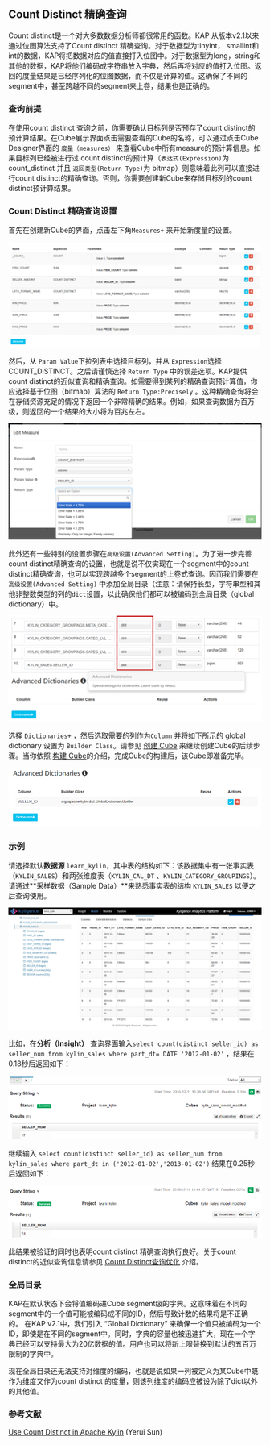 ## Count Distinct 精确查询

Count distinct是一个对大多数数据分析师都很常用的函数。KAP 从版本v2.1以来通过位图算法支持了Count distinct 精确查询。对于数据型为tinyint， smallint和int的数据，KAP将把数据对应的值直接打入位图中。对于数据型为long，string和其他的数据，KAP将他们编码成字符串放入字典，然后再将对应的值打入位图。返回的度量结果是已经序列化的位图数据，而不仅是计算的值。这确保了不同的segment中，甚至跨越不同的segment来上卷，结果也是正确的。



### 查询前提

在使用count distinct 查询之前，你需要确认目标列是否预存了count distinct的预计算结果。在Cube展示界面点击需要查看的Cube的名称，可以通过点击Cube Designer界面的 `度量（measures）` 来查看Cube中所有measure的预计算信息。如果目标列已经被进行过 count distinct的预计算（`表达式(Expression)`为count_distinct 并且 `返回类型(Return Type)`为 bitmap）则意味着此列可以直接进行count distinct的精确查询。否则，你需要创建新Cube来存储目标列的count distinct预计算结果。



### Count Distinct 精确查询设置 

首先在创建新Cube的界面，点击左下角`Measures+` 来开始新度量的设置。

![](images/cd_measures_add.4.png)

然后，从 `Param Value`下拉列表中选择目标列，并从 `Expression`选择COUNT_DISTINCT。之后请谨慎选择 `Return Type` 中的误差选项。KAP提供count distinct的近似查询和精确查询。如需要得到某列的精确查询预计算值，你应选择基于位图（bitmap）算法的 `Return Type:Precisely` 。这种精确查询将会在存储资源充足的情况下返回一个非常精确的结果。例如，如果查询数据为百万级，则返回的一个结果的大小将为百兆左右。

![](images/cd_measures_add.2.png)



此外还有一些特别的设置步骤在`高级设置(Advanced Setting)`。为了进一步完善count distinct精确查询的设置，也就是说不仅实现在一个segment中的count distinct精确查询，也可以实现跨越多个segment的上卷式查询。因而我们需要在`高级设置(Advanced Setting)` 中添加全局目录（注意：请保持长型，字符串型和其他非整数类型的列的`dict`设置，以此确保他们都可以被编码到全局目录（global dictionary）中。

![](images/cd_measures_add.5.png)

选择 `Dictionaries+` ，然后选取需要的列作为`Column` 并将如下所示的 global dictionary 设置为 `Builder Class`。请参见 [创建 Cube](molap/create_cube.cn.md) 来继续创建Cube的后续步骤。当你依照  [构建 Cube](molap/build_cube.cn.md)的介绍，完成Cube的构建后，该Cube即准备完毕。

![](images/cd_meausres_add.6.png)

### 示例

请选择默认**数据源** `learn_kylin`，其中表的结构如下：该数据集中有一张事实表（`KYLIN_SALES`）和两张维度表（`KYLIN_CAL_DT` 、`KYLIN_CATEGORY_GROUPINGS`）。请通过**采样数据（Sample Data）**来熟悉事实表的结构 `KYLIN_SALES` 以便之后查询使用。

![](images/wd_datasample.png)



比如，在**分析（Insight）** 查询界面输入`select count(distinct seller_id) as seller_num from kylin_sales where part_dt= DATE '2012-01-02'` ，结果在0.18秒后返回如下：

![](images/cd_measures_add.7.png)

继续输入 `select count(distinct seller_id) as seller_num from kylin_sales where part_dt in ('2012-01-02','2013-01-02')` 结果在0.25秒后返回如下： 

![](images/cd_measures_add.8.png)



此结果被验证的同时也表明count distinct 精确查询执行良好。关于count distinct的近似查询信息请参见 [Count Distinct查询优化](optimization/count_distinct.cn.md) 介绍。



### 全局目录

KAP在默认状态下会将值编码进Cube segment级的字典。这意味着在不同的segment中的一个值可能被编码成不同的ID，然后导致计数的结果将是不正确的。 在KAP v2.1中，我们引入 “Global Dictionary” 来确保一个值只被编码为一个ID，即使是在不同的segment中。同时，字典的容量也被迅速扩大，现在一个字典已经可以支持最大为20亿数据的值。用户也可以将新上限替换到默认的五百万限制的字典中。

现在全局目录还无法支持对维度的编码，也就是说如果一列被定义为某Cube中既作为维度又作为count distinct 的度量，则该列维度的编码应被设为除了dict以外的其他值。

### 参考文献

[Use Count Distinct in Apache Kylin](http://kylin.apache.org/blog/2016/08/01/count-distinct-in-kylin/) (Yerui Sun)

